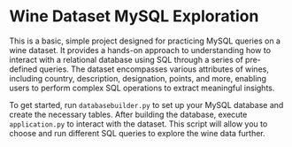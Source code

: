 # Wine Dataset MySQL Exploration

This is a basic, simple project designed for practicing MySQL queries on a wine dataset. It provides a hands-on approach to understanding how to interact with a relational database using SQL through a series of pre-defined queries. The dataset encompasses various attributes of wines, including country, description, designation, points, and more, enabling users to perform complex SQL operations to extract meaningful insights.

To get started, run `databasebuilder.py` to set up your MySQL database and create the necessary tables. After building the database, execute `application.py` to interact with the dataset. This script will allow you to choose and run different SQL queries to explore the wine data further. 
